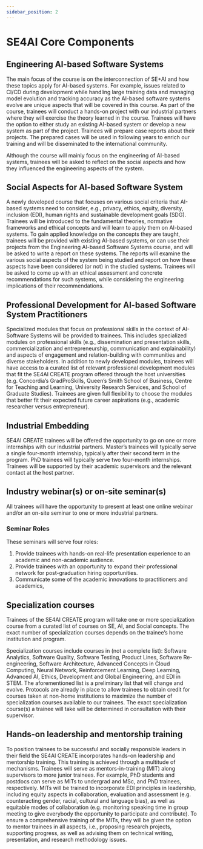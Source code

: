 ```yaml
---
sidebar_position: 2
---
```


# SE4AI Core Components

## Engineering AI-based Software Systems

The main focus of the course is on the interconnection of SE+AI and how these topics apply for AI-based systems.
For example, issues related to CI/CD during development while handling large training data and managing
model evolution and tracking accuracy as the AI-based software systems evolve are unique aspects that
will be covered in this course. As part of the course, trainees will conduct a hands-on project with our
industrial partners where they will exercise the theory learned in the course. Trainees will have the option
to either study an existing AI-based system or develop a new system as part of the project. Trainees will
prepare case reports about their projects. The prepared cases will be used in following years to enrich our training and will be disseminated to the international community.

Although the course will mainly focus on the engineering of AI-based systems, trainees will be asked
to reflect on the social aspects and how they influenced the engineering aspects of the system.

## Social Aspects for AI-based Software System

A newly developed course that focuses on various social criteria that AI-based systems need to consider, e.g., privacy, ethics, equity, diversity, inclusion (EDI), human rights and sustainable development goals (SDG). Trainees will be introduced to the fundamental theories, normative frameworks and ethical concepts and will learn to apply them on AI-based systems. To gain applied knowledge on the concepts they are taught, trainees will be provided with
existing AI-based systems, or can use their projects from the Engineering AI-based Software Systems course, and will be asked to write a report on these systems. The reports will examine the various social aspects of the system being studied and report on how these aspects have been considered (or not) in the studied systems. Trainees will be asked to come up with an ethical assessment and concrete recommendations for such systems, while considering the engineering implications of their recommendations.

## Professional Development for AI-based Software System Practitioners

Specialized modules that focus on professional skills in the context of AI-Software Systems will be provided to trainees. This includes specialized modules on professional skills (e.g., dissemination and presentation skills, commercialization and entrepreneurship, communication and explainability) and aspects of engagement and relation-building with communities and diverse stakeholders. In addition to newly developed modules, trainees will have access to a curated list of relevant professional development modules that fit the SE4AI CREATE program
offered through the host universities (e.g. Concordia’s GradProSkills,
Queen’s Smith School of Business, Centre for Teaching and Learning, University Research Services, and
School of Graduate Studies). Trainees are given full flexibility to choose the modules that better fit
their expected future career aspirations (e.g., academic researcher versus entrepreneur).

## Industrial Embedding

SE4AI CREATE trainees will be offered the opportunity to go on one or more internships
with our industrial partners. Master’s trainees will typically serve a single four-month internship,
typically after their second term in the program. PhD trainees will typically serve two four-month internships. Trainees will be supported by their academic supervisors and the relevant contact at the host partner.

## Industry webinar(s) or on-site seminar(s)

All trainees will have the opportunity to present at least one online webinar and/or an on-site seminar to one or more industrial partners.

### Seminar Roles

These seminars will serve four roles:

1. Provide trainees with hands-on real-life presentation experience to an academic and non-academic audience.
2. Provide trainees with an opportunity to expand their professional network for post-graduation hiring opportunities.
3. Communicate some of the academic innovations to practitioners and academics,

## Specialization courses

Trainees of the SE4AI CREATE program will take one or more specialization course from a curated list of courses on SE, AI, and Social concepts. The exact number of specialization courses depends on the trainee’s home institution and program. 

Specialization courses include courses in (not a complete list): Software Analytics, Software Quality, Software Testing, Product Lines, Software Re-engineering, Software Architecture, Advanced Concepts in Cloud Computing, Neural Network, Reinforcement Learning, Deep Learning, Advanced AI, Ethics, Development and Global Engineering, and EDI in
STEM. The aforementioned list is a preliminary list that will change and evolve. Protocols are already in
place to allow trainees to obtain credit for courses taken at non-home institutions to maximize the number
of specialization courses available to our trainees. The exact specialization course(s) a trainee will take will
be determined in consultation with their supervisor.

## Hands-on leadership and mentorship training

To position trainees to be successful and socially responsible leaders in their field the SE4AI CREATE incorporates hands-on leadership and mentorship training. This training is achieved through a multitude of mechanisms. Trainees will serve as mentors-in-training (MIT) along supervisors to more junior trainees. For example, PhD students
and postdocs can serve as MITs to undergrad and MSc, and PhD trainees, respectively. MITs will be
trained to incorporate EDI principles in leadership, including equity aspects in collaboration, evaluation
and assessment (e.g. counteracting gender, racial, cultural and language bias), as well as equitable modes
of collaboration (e.g. monitoring speaking time in group meeting to give everybody the opportunity to
participate and contribute). To ensure a comprehensive training of the MITs, they will be given the option
to mentor trainees in all aspects, i.e., proposing research projects, supporting progress, as well as advising
them on technical writing, presentation, and research methodology issues.
